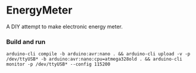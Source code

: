 # EnergyMeter
A DIY attempt to make electronic energy meter.

### Build and run
```
arduino-cli compile -b arduino:avr:nano . && arduino-cli upload -v -p /dev/ttyUSB* -b arduino:avr:nano:cpu=atmega328old . && arduino-cli monitor -p /dev/ttyUSB* --config 115200
```
